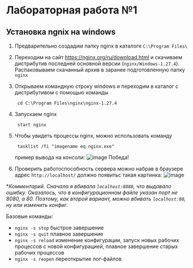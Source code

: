 # Лабораторная работа №1

## Установка ngnix на windows

1. Предварительно создадим папку nginx в каталоге `C:\Program Files\`
2. Переходим на сайт https://nginx.org/ru/download.html и скачиваем дистрибутив последней основной версии (`nginx/Windows-1.27.4`). Распаковываем скачанный архив в заранее подготовленную папку `nginx`
3. Открываем командную строку windows и переходим в каталог с дистрибутивом с помощью команды
   ```
    cd C:\Program Files\nginx\nginx-1.27.4
   ```
4. Запускаем nginx
   ```
    start nginx
   ```
5. Чтобы увидеть процессы nginx, можно использовать команду
   ```
    tasklist /fi "imagename eq nginx.exe"
   ```
   пример вывода на консоли:
   ![image](https://github.com/user-attachments/assets/5fc2d335-b46a-46ac-b02b-d4250d43a9ab)
   Победа!

7. Проверить работоспособность сервера можно набрав в браузере адрес `http://localhost/`
   должно появитьс такая картинка:
   ![image](https://github.com/user-attachments/assets/351abb9e-28da-4fb2-9d25-f46c5196d69e)


 
*_Комментарий. Сначала я вбивала `localhost:8080`, что выдавало ошибку. Оказалось, что в конфигурационном файле указан порт не 8080, а 80. Поэтому, как второй вариант, можно вбивать `localhost:80`, ну или изменить конфиг._ 

Базовые команды:
- `nginx -s stop`	быстрое завершение
- `nginx -s quit`	плавное завершение
- `nginx -s reload`	изменение конфигурации, запуск новых рабочих процессов с новой конфигурацией, плавное завершение старых рабочих процессов
- `nginx -s reopen`	переоткрытие лог-файлов
